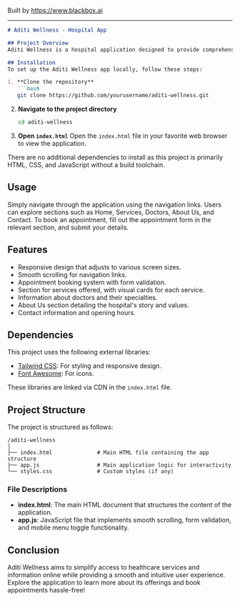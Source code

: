 
Built by https://www.blackbox.ai

---

```markdown
# Aditi Wellness - Hospital App

## Project Overview
Aditi Wellness is a hospital application designed to provide comprehensive healthcare services online. The app allows users to learn about available services, book appointments with specialists, and access information about the hospital and its staff.

## Installation
To set up the Aditi Wellness app locally, follow these steps:

1. **Clone the repository**
   ```bash
   git clone https://github.com/yourusername/aditi-wellness.git
   ```

2. **Navigate to the project directory**
   ```bash
   cd aditi-wellness
   ```

3. **Open `index.html`**
   Open the `index.html` file in your favorite web browser to view the application.

There are no additional dependencies to install as this project is primarily HTML, CSS, and JavaScript without a build toolchain.

## Usage
Simply navigate through the application using the navigation links. Users can explore sections such as Home, Services, Doctors, About Us, and Contact. To book an appointment, fill out the appointment form in the relevant section, and submit your details.

## Features
- Responsive design that adjusts to various screen sizes.
- Smooth scrolling for navigation links.
- Appointment booking system with form validation.
- Section for services offered, with visual cards for each service.
- Information about doctors and their specialties.
- About Us section detailing the hospital's story and values.
- Contact information and opening hours.

## Dependencies
This project uses the following external libraries:
- [Tailwind CSS](https://tailwindcss.com/): For styling and responsive design.
- [Font Awesome](https://fontawesome.com/): For icons.

These libraries are linked via CDN in the `index.html` file.

## Project Structure
The project is structured as follows:

```
/aditi-wellness
│
├── index.html              # Main HTML file containing the app structure
├── app.js                  # Main application logic for interactivity
└── styles.css              # Custom styles (if any)
```

### File Descriptions
- **index.html**: The main HTML document that structures the content of the application.
- **app.js**: JavaScript file that implements smooth scrolling, form validation, and mobile menu toggle functionality.

## Conclusion
Aditi Wellness aims to simplify access to healthcare services and information online while providing a smooth and intuitive user experience. Explore the application to learn more about its offerings and book appointments hassle-free!
```